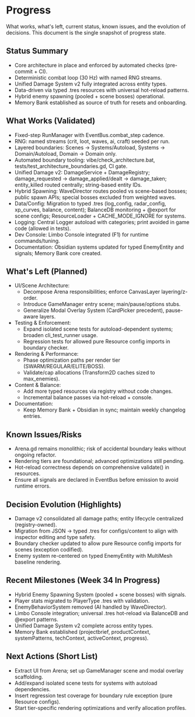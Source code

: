 # Progress

What works, what's left, current status, known issues, and the evolution of decisions. This document is the single snapshot of progress state.

## Status Summary
- Core architecture in place and enforced by automated checks (pre-commit + CI).
- Deterministic combat loop (30 Hz) with named RNG streams.
- Unified Damage System v2 fully integrated across entity types.
- Data-driven via typed .tres resources with universal hot-reload patterns.
- Hybrid enemy spawning (pooled + scene bosses) operational.
- Memory Bank established as source of truth for resets and onboarding.

## What Works (Validated)
- Fixed-step RunManager with EventBus.combat_step cadence.
- RNG: named streams (crit, loot, waves, ai, craft) seeded per run.
- Layered boundaries: Scenes → Systems/Autoload, Systems → Domain/Autoload, Domain → Domain only.
- Automated boundary tooling: vibe/check_architecture.bat, tests/test_architecture_boundaries.gd, CI gate.
- Unified Damage v2: DamageService + DamageRegistry; damage_requested → damage_applied/dealt → damage_taken; entity_killed routed centrally; string-based entity IDs.
- Hybrid Spawning: WaveDirector routes pooled vs scene-based bosses; public spawn APIs; special bosses excluded from weighted waves.
- Data/Config: Migration to typed .tres (log_config, radar_config, xp_curves, balance, content); BalanceDB monitoring + @export for scene configs; ResourceLoader + CACHE_MODE_IGNORE for systems.
- Logging: Central Logger autoload with categories; print avoided in game code (allowed in tests).
- Dev Console: Limbo Console integrated (F1) for runtime commands/tuning.
- Documentation: Obsidian systems updated for typed EnemyEntity and signals; Memory Bank core created.

## What's Left (Planned)
- UI/Scene Architecture:
  - Decompose Arena responsibilities; enforce CanvasLayer layering/z-order.
  - Introduce GameManager entry scene; main/pause/options stubs.
  - Generalize Modal Overlay System (CardPicker precedent), pause-aware layers.
- Testing & Enforcement:
  - Expand isolated scene tests for autoload-dependent systems; broaden cli_test_runner usage.
  - Regression tests for allowed pure Resource config imports in boundary checker.
- Rendering & Performance:
  - Phase optimization paths per render tier (SWARM/REGULAR/ELITE/BOSS).
  - Validate/cap allocations (Transform2D caches sized to max_enemies).
- Content & Balance:
  - Add more typed resources via registry without code changes.
  - Incremental balance passes via hot-reload + console.
- Documentation:
  - Keep Memory Bank + Obsidian in sync; maintain weekly changelog entries.

## Known Issues/Risks
- Arena.gd remains monolithic; risk of accidental boundary leaks without ongoing refactor.
- Rendering tiers are foundational; advanced optimizations still pending.
- Hot-reload correctness depends on comprehensive validate() in resources.
- Ensure all signals are declared in EventBus before emission to avoid runtime errors.

## Decision Evolution (Highlights)
- Damage v2 consolidated all damage paths; entity lifecycle centralized (registry-owned).
- Migration from JSON → typed .tres for configs/content to align with inspector editing and type safety.
- Boundary checker updated to allow pure Resource config imports for scenes (exception codified).
- Enemy system re-centered on typed EnemyEntity with MultiMesh baseline rendering.

## Recent Milestones (Week 34 In Progress)
- Hybrid Enemy Spawning System (pooled + scene bosses) with signals.
- Player stats migrated to PlayerType .tres with validation.
- EnemyBehaviorSystem removed (AI handled by WaveDirector).
- Limbo Console integration; universal .tres hot-reload via BalanceDB and @export patterns.
- Unified Damage System v2 complete across entity types.
- Memory Bank established (projectbrief, productContext, systemPatterns, techContext, activeContext, progress).

## Next Actions (Short List)
- Extract UI from Arena; set up GameManager scene and modal overlay scaffolding.
- Add/expand isolated scene tests for systems with autoload dependencies.
- Insert regression test coverage for boundary rule exception (pure Resource configs).
- Start tier-specific rendering optimizations and verify allocation profiles.
